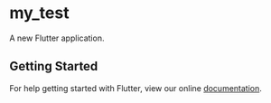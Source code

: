 # my_test

A new Flutter application.

## Getting Started

For help getting started with Flutter, view our online
[documentation](https://flutter.io/).
